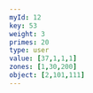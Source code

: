 ```yaml
---
myId: 12
key: 53
weight: 3
primes: 20
type: user
value: [37,1,1,1]
zones: [1,30,200]
object: [2,101,111]
---
```

